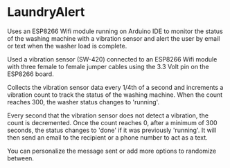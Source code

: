 # LaundryAlert

Uses an ESP8266 Wifi module running on Arduino IDE to monitor the status of the washing machine with a vibration sensor and alert the user by email or text when the washer load is complete.

Used a vibration sensor (SW-420) connected to an ESP8266 Wifi module with three female to female jumper cables using the 3.3 Volt pin on the ESP8266 board.

Collects the vibration sensor data every 1/4th of a second and increments a vibration count to track the status of the washing machine. When the count reaches 300, the washer status changes to 'running'.

Every second that the vibration sensor does not detect a vibration, the count is decremented. Once the count reaches 0, after a minimum of 300 seconds, the status changes to 'done' if it was previously 'running'. It will then send an email to the recipient or a phone number to act as a text.

You can personalize the message sent or add more options to randomize between.
